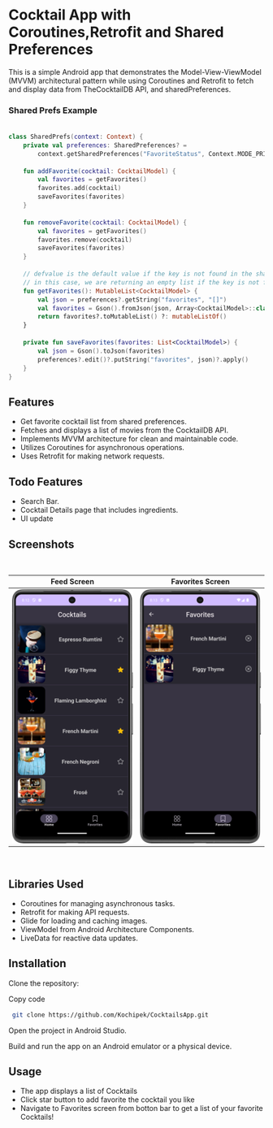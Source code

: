
#  Cocktail App with Coroutines,Retrofit and Shared Preferences

This is a simple Android app that demonstrates the Model-View-ViewModel (MVVM) architectural pattern while using Coroutines and Retrofit to fetch and display data from TheCocktailDB API, and sharedPreferences.

### Shared Prefs Example
```kt

class SharedPrefs(context: Context) {
    private val preferences: SharedPreferences? =
        context.getSharedPreferences("FavoriteStatus", Context.MODE_PRIVATE)

    fun addFavorite(cocktail: CocktailModel) {
        val favorites = getFavorites()
        favorites.add(cocktail)
        saveFavorites(favorites)
    }

    fun removeFavorite(cocktail: CocktailModel) {
        val favorites = getFavorites()
        favorites.remove(cocktail)
        saveFavorites(favorites)
    }

    // defvalue is the default value if the key is not found in the shared preferences
    // in this case, we are returning an empty list if the key is not found
    fun getFavorites(): MutableList<CocktailModel> {
        val json = preferences?.getString("favorites", "[]")
        val favorites = Gson().fromJson(json, Array<CocktailModel>::class.java)
        return favorites?.toMutableList() ?: mutableListOf()
    }

    private fun saveFavorites(favorites: List<CocktailModel>) {
        val json = Gson().toJson(favorites)
        preferences?.edit()?.putString("favorites", json)?.apply()
    }
}
```

## Features
- Get favorite cocktail list from shared preferences.
- Fetches and displays a list of movies from the CocktailDB API.
- Implements MVVM architecture for clean and maintainable code.
- Utilizes Coroutines for asynchronous operations.
- Uses Retrofit for making network requests.
## Todo Features
- Search Bar.
- Cocktail Details page that includes ingredients.
- UI update
## Screenshots
</br>

| Feed Screen | Favorites Screen |
| ------- | ------- | 
|<img src="Screenshot_20231122_231243.png" width="250" height="500"/>|<img src="Screenshot_20231122_231319.png" width="250" height="500"/>|

</br>

## Libraries Used
- Coroutines for managing asynchronous tasks.
- Retrofit for making API requests.
- Glide for loading and caching images.
- ViewModel from Android Architecture Components.
- LiveData for reactive data updates.

## Installation
Clone the repository:

Copy code
```bash
 git clone https://github.com/Kochipek/CocktailsApp.git

```
Open the project in Android Studio.

Build and run the app on an Android emulator or a physical device.

## Usage
- The app displays a list of Cocktails
- Click star button to add favorite the cocktail you like
- Navigate to Favorites screen from botton bar to get a list of your favorite Cocktails!
